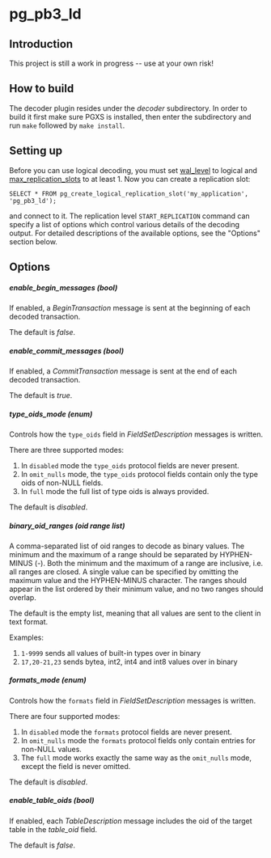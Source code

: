 pg\_pb3\_ld
===========

Introduction
------------

This project is still a work in progress -- use at your own risk!

How to build
------------

The decoder plugin resides under the *decoder* subdirectory.  In order to build
it first make sure PGXS is installed, then enter the subdirectory and run
`make` followed by `make install`.

Setting up
----------

Before you can use logical decoding, you must set
[wal\_level](https://www.postgresql.org/docs/current/static/runtime-config-wal.html#GUC-WAL-LEVEL)
to logical and
[max\_replication\_slots](https://www.postgresql.org/docs/current/static/runtime-config-replication.html#GUC-MAX-REPLICATION-SLOTS)
to at least 1.  Now you can create a replication slot:

```
SELECT * FROM pg_create_logical_replication_slot('my_application', 'pg_pb3_ld');
```

and connect to it.  The replication level `START_REPLICATION` command can
specify a list of options which control various details of the decoding output.
For detailed descriptions of the available options, see the "Options" section
below.

Options
-------

##### enable\_begin\_messages (*bool*)

If enabled, a *BeginTransaction* message is sent at the beginning of each
decoded transaction.

The default is *false*.

##### enable\_commit\_messages (*bool*)

If enabled, a *CommitTransaction* message is sent at the end of each decoded
transaction.

The default is *true*.

##### type\_oids\_mode (*enum*)

Controls how the `type_oids` field in *FieldSetDescription* messages is written.

There are three supported modes:

  1. In `disabled` mode the `type_oids` protocol fields are never present.
  2. In `omit_nulls` mode, the `type_oids` protocol fields contain only the
  type oids of non-NULL fields.
  3. In `full` mode the full list of type oids is always provided.

The default is *disabled*.

##### binary\_oid\_ranges (*oid range list*)

A comma-separated list of oid ranges to decode as binary values.  The minimum
and the maximum of a range should be separated by HYPHEN-MINUS (-).  Both the
minimum and the maximum of a range are inclusive, i.e. all ranges are closed.
A single value can be specified by omitting the maximum value and the
HYPHEN-MINUS character.  The ranges should appear in the list ordered by their
minimum value, and no two ranges should overlap.

The default is the empty list, meaning that all values are sent to the client
in text format.

Examples:

  1. `1-9999` sends all values of built-in types over in binary
  2. `17,20-21,23` sends bytea, int2, int4 and int8 values over in binary

##### formats\_mode (*enum*)

Controls how the `formats` field in *FieldSetDescription* messages is written.

There are four supported modes:

  1. In `disabled` mode the `formats` protocol fields are never present.
  2. In `omit_nulls` mode the `formats` protocol fields only contain entries
  for non-NULL values.
  3. The `full` mode works exactly the same way as the `omit_nulls` mode,
  except the field is never omitted.

The default is *disabled*.

##### enable\_table\_oids (*bool*)

If enabled, each *TableDescription* message includes the oid of the target
table in the *table_oid* field.

The default is *false*.

